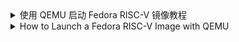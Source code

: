 <details>

<summary>使用 QEMU 启动 Fedora RISC-V 镜像教程</summary>

本教程将引导你如何在 QEMU 虚拟机中启动 Fedora RISC-V 镜像。你将学习如何设置必要的软件并运行两种不同模式的虚拟机：一种带有图形化界面，另一种则通过命令行（console）远程访问。

-----

## 步骤 1: 安装必要的软件包

首先，你需要安装 qemu-system-riscv64 和 edk2-riscv64 这两个软件包。在 Fedora 系统中，你可以使用 dnf 命令来安装它们：

```
sudo dnf install qemu-system-riscv64 edk2-riscv64
```

-----

## 步骤 2: 下载并解压 Fedora RISC-V 镜像

镜像下载完成后，请将文件解压。解压后会得到一个 .img 文件，例如 qemu-kde.img。

-----

## 步骤 3: 启动虚拟机

你现在有两种方式来启动虚拟机，具体取决于你的需求。

### 方式 1: 启动带有图形界面的虚拟机

如果你希望通过一个独立的窗口来运行虚拟机，可以使用以下命令。这个命令会创建一个带有图形显示、鼠标和键盘的完整桌面环境。

请将命令中的 qemu-kde.img 替换为你实际的镜像文件名。

```bash
qemu-system-riscv64 -M virt,pflash0=pflash0,acpi=off \
  -m 6G -smp 4 \
  -blockdev node-name=pflash0,read-only=on,driver=qcow2,file.driver=file,file.filename=/usr/share/edk2/riscv/RISCV_VIRT_CODE.qcow2 \
  -device virtio-blk-pci,drive=hd0 \
  -device virtio-net-device,netdev=usernet \
  -netdev user,id=usernet \
  -device virtio-vga \
  -device qemu-xhci -usb -device usb-kbd -device usb-tablet \
  -drive file=qemu-kde.img,format=raw,id=hd0,if=none \
  -cpu rv64
```

运行后，一个 QEMU 窗口将弹出，并在其中显示 Fedora 的桌面环境。

### 方式 2: 启动无图形界面的虚拟机（通过 console 远程查看）

如果你想通过远程连接或者在命令行中查看虚拟机，可以使用这个方式。

请将命令中的 qemu.img 替换为你实际的镜像文件名。

```bash
qemu-system-riscv64 -M virt,pflash0=pflash0,acpi=off \
  -m 6G -smp 4 \
  -nographic \
  -blockdev node-name=pflash0,read-only=on,driver=qcow2,file.driver=file,file.filename=/usr/share/edk2/riscv/RISCV_VIRT_CODE.qcow2 \
  -device virtio-blk-pci,drive=hd0 \
  -device virtio-net-device,netdev=usernet \
  -netdev user,id=usernet \
  -drive file=qemu.img,format=raw,id=hd0,if=none
```

运行后，你将在终端中看到虚拟机的启动日志和登录提示符。

</details>

<details>
<summary>How to Launch a Fedora RISC-V Image with QEMU</summary>

This tutorial will show you how to boot a Fedora RISC-V image in a QEMU virtual machine. You'll learn how to set up the necessary software and run the VM in two different ways: one with a graphical interface and another for remote console access.

-----

## Step 1: Install the Necessary Packages

First, you need to install the **qemu-system-riscv64** and **edk2-riscv64** packages. On a Fedora system, you can use the **dnf** command to install them:

```bash
sudo dnf install qemu-system-riscv64 edk2-riscv64
```

-----

## Step 2: Download and Unpack the Fedora RISC-V Image

After you've downloaded the image, you'll need to unpack the file. This will give you a **.img** file, like `qemu-kde.img`.

-----

## Step 3: Launch the Virtual Machine

You have two ways to launch the virtual machine, depending on what you need.

### Option 1: Launch with a Graphical Interface

If you want to run the VM in a dedicated window, use this command. It creates a full desktop environment with a graphical display, mouse, and keyboard.

Be sure to replace `qemu-kde.img` with the actual name of your image file.

```bash
qemu-system-riscv64 -M virt,pflash0=pflash0,acpi=off \
  -m 6G -smp 4 \
  -blockdev node-name=pflash0,read-only=on,driver=qcow2,file.driver=file,file.filename=/usr/share/edk2/riscv/RISCV_VIRT_CODE.qcow2 \
  -device virtio-blk-pci,drive=hd0 \
  -device virtio-net-device,netdev=usernet \
  -netdev user,id=usernet \
  -device virtio-vga \
  -device qemu-xhci -usb -device usb-kbd -device usb-tablet \
  -drive file=qemu-kde.img,format=raw,id=hd0,if=none \
  -cpu rv64
```

After you run this, a QEMU window will pop up, showing you the Fedora desktop.

### Option 2: Launch Without a Graphical Interface (for Remote Console Viewing)

If you want to connect remotely or view the VM from the command line, this is the option to use.

Be sure to replace `qemu.img` with the actual name of your image file.

```bash
qemu-system-riscv64 -M virt,pflash0=pflash0,acpi=off \
  -m 6G -smp 4 \
  -nographic \
  -blockdev node-name=pflash0,read-only=on,driver=qcow2,file.driver=file,file.filename=/usr/share/edk2/riscv/RISCV_VIRT_CODE.qcow2 \
  -device virtio-blk-pci,drive=hd0 \
  -device virtio-net-device,netdev=usernet \
  -netdev user,id=usernet \
  -drive file=qemu.img,format=raw,id=hd0,if=none
```

Once you run this command, you'll see the VM's boot logs and login prompt right in your terminal.

</details>